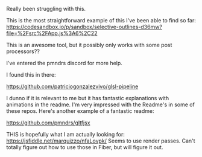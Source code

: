 Really been struggling with this.

This is the most straightforward example of this I've been able to find so far:
https://codesandbox.io/p/sandbox/selective-outlines-d36mw?file=%2Fsrc%2FApp.js%3A6%2C22

This is an awesome tool, but it possibly only works with some post processors??

I've entered the pmndrs discord for more help.

I found this in there:

https://github.com/patriciogonzalezvivo/glsl-pipeline

I dunno if it is relevant to me but it has fantastic explanations with animations in the readme. I'm very impressed with the Readme's in some of these repos. Here's another example of a fantastic readme:

https://github.com/pmndrs/gltfjsx

THIS is hopefully what I am actually looking for:
https://jsfiddle.net/marquizzo/nfaLovpk/
Seems to use render passes. Can't totally figure out how to use those in Fiber, but will figure it out.